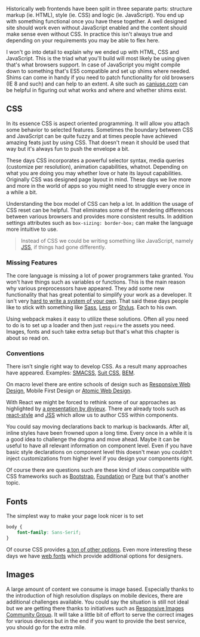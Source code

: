 Historically web frontends have been split in three separate parts: structure markup (ie. HTML), style (ie. CSS) and logic (ie. JavaScript). You end up with something functional once you have these together. A well designed site should work even without JavaScript enabled and the content should make sense even without CSS. In practice this isn't always true and depending on your requirements you may be able to flex here.

I won't go into detail to explain why we ended up with HTML, CSS and JavaScript. This is the triad what you'll build will most likely be using given that's what browsers support. In case of JavaScript you might compile down to something that's ES5 compatible and set up shims where needed. Shims can come in handy if you need to patch functionality for old browsers (IE 8 and such) and can help to an extent. A site such as [caniuse.com](http://caniuse.com/) can be helpful in figuring out what works and where and whether shims exist.

## CSS

In its essence CSS is aspect oriented programming. It will allow you attach some behavior to selected features. Sometimes the boundary between CSS and JavaScript can be quite fuzzy and at times people have achieved amazing feats just by using CSS. That doesn't mean it should be used that way but it's always fun to push the envelope a bit.

These days CSS incorporates a powerful selector syntax, media queries (customize per resolution), animation capabilities, whatnot. Depending on what you are doing you may whether love or hate its layout capabilities. Originally CSS was designed page layout in mind. These days we live more and more in the world of apps so you might need to struggle every once in a while a bit.

Understanding the box model of CSS can help a lot. In addition the usage of CSS reset can be helpful. That eliminates some of the rendering differences between various browsers and provides more consistent results. In addition settings attributes such as `box-sizing: border-box;` can make the language more intuitive to use.

> Instead of CSS we could be writing something like JavaScript, namely [JSS](https://en.wikipedia.org/wiki/JavaScript_Style_Sheets), if things had gone differently.

### Missing Features

The core language is missing a lot of power programmers take granted. You won't have things such as variables or functions. This is the main reason why various preprocessors have appeared. They add some new functionality that has great potential to simplify your work as a developer. It isn't very [hard to write a system of your own](http://www.nixtu.info/2011/12/how-to-write-css-preprocessor-using.html). That said these days people like to stick with something like [Sass](http://sass-lang.com/), [Less](http://lesscss.org/) or [Stylus](http://learnboost.github.io/stylus/). Each to his own.

Using webpack makes it easy to utilize these solutions. Often all you need to do is to set up a loader and then just `require` the assets you need. Images, fonts and such take extra setup but that's what this chapter is about so read on.

### Conventions

There isn't single right way to develop CSS. As a result many approaches have appeared. Examples: [SMACSS](https://smacss.com/), [Suit CSS](http://suitcss.github.io/), [BEM](https://bem.info/).

On macro level there are entire schools of design such as [Responsive Web Design](https://en.wikipedia.org/wiki/Responsive_web_design), Mobile First Design or [Atomic Web Design](http://bradfrost.com/blog/post/atomic-web-design/).

With React we might be forced to rethink some of our approaches as highlighted by [a presentation by @vjeux](https://speakerdeck.com/vjeux/react-css-in-js). There are already tools such as [react-style](https://github.com/js-next/react-style) and [JSS](https://github.com/jsstyles/jss) which allow us to author CSS within components.

You could say moving declarations back to markup is backwards. After all, inline styles have been frowned upon a long time. Every once in a while it is a good idea to challenge the dogma and move ahead. Maybe it can be useful to have all relevant information on component level. Even if you have basic style declarations on component level this doesn't mean you couldn't inject customizations from higher level if you design your components right.

Of course there are questions such are these kind of ideas compatible with CSS frameworks such as [Bootstrap](http://getbootstrap.com/), [Foundation](http://foundation.zurb.com/) or [Pure](http://purecss.io/) but that's another topic.

## Fonts

The simplest way to make your page look nicer is to set

```css
body {
    font-family: Sans-Serif;
}
```

Of course CSS provides [a ton of other options](https://developer.mozilla.org/en/docs/Web/CSS/font). Even more interesting these days we have [web fonts](https://developer.mozilla.org/en-US/docs/Web/CSS/@font-face) which provide additional options for designers.

## Images

A large amount of content we consume is image based. Especially thanks to the introduction of high resolution displays on mobile devices, there are additional challenges available. You could say the situation is still not ideal but we are getting there thanks to initiatives such as [Responsive Images Community Group](http://responsiveimages.org/). It will take a little bit of effort to serve the correct images for various devices but in the end if you want to provide the best service, you should go for the extra mile.
